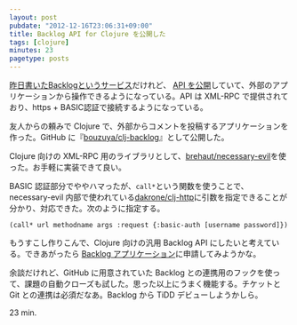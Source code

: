 ```yaml
---
layout: post
pubdate: "2012-12-16T23:06:31+09:00"
title: Backlog API for Clojure を公開した
tags: [clojure]
minutes: 23
pagetype: posts
---
```

[昨日書いたBacklogというサービス](/2012/12/15/backlog)だけれど、 [API を公開](http://www.backlog.jp/api/)していて、外部のアプリケーションから操作できるようになっている。API は XML-RPC で提供されており、https + BASIC認証で接続するようになっている。

友人からの頼みで Clojure で、外部からコメントを投稿するアプリケーションを作った。GitHub に『[bouzuya/clj-backlog](https://github.com/bouzuya/clj-backlog/)』として公開した。

Clojure 向けの XML-RPC 用のライブラリとして、[brehaut/necessary-evil](https://github.com/brehaut/necessary-evil/)を使った。お手軽に実装できて良い。

BASIC 認証部分でややハマったが、`call*`という関数を使うことで、necessary-evil 内部で使われている[dakrone/clj-http](https://github.com/dakrone/clj-http/)に引数を指定できることが分かり、対応できた。次のように指定する。

    (call* url methodname args :request {:basic-auth [username password]})

もうすこし作りこんで、Clojure 向けの汎用 Backlog API にしたいと考えている。できあがったら [Backlog アプリケーション](http://www.backlog.jp/api/application/)に申請してみようかな。

余談だけれど、GitHub に用意されていた Backlog との連携用のフックを使って、課題の自動クローズも試した。思った以上にうまく機能する。チケットと Git との連携は必須だなあ。Backlog から TiDD デビューしようかしら。

23 min.
